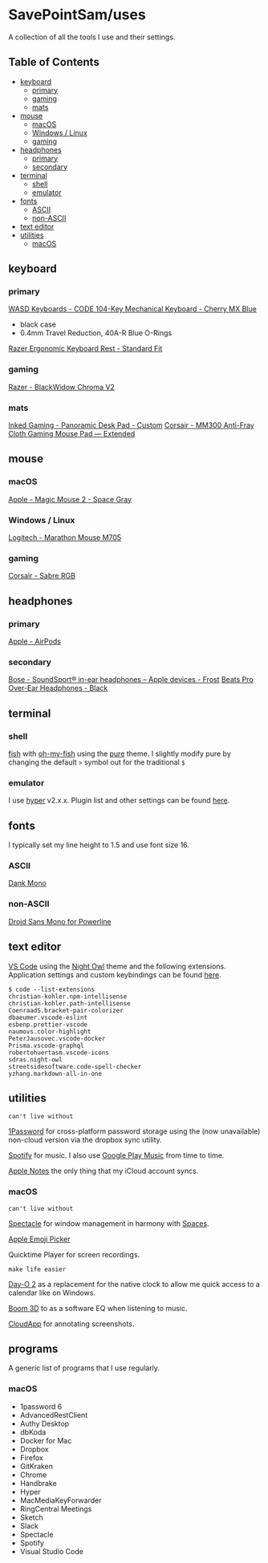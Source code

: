 # SavePointSam/uses

A collection of all the tools I use and their settings.

## Table of Contents

- [keyboard](#keyboard)
  - [primary](#primary)
  - [gaming](#gaming)
  - [mats](#mats)
- [mouse](#mouse)
  - [macOS](#macos)
  - [Windows / Linux](#windows--linux)
  - [gaming](#gaming-1)
- [headphones](#headphones)
  - [primary](#primary-1)
  - [secondary](#secondary)
- [terminal](#terminal)
  - [shell](#shell)
  - [emulator](#emulator)
- [fonts](#fonts)
  - [ASCII](#ascii)
  - [non-ASCII](#non-ascii)
- [text editor](#text-editor)
- [utilities](#utilities)
  - [macOS](#macos-1)

## keyboard

### primary

[WASD Keyboards - CODE 104-Key Mechanical Keyboard - Cherry MX Blue](http://www.wasdkeyboards.com/index.php/products/code-keyboard/code-104-key-mechanical-keyboard-2744.html)

- black case
- 0.4mm Travel Reduction, 40A-R Blue O-Rings

[Razer Ergonomic Keyboard Rest - Standard Fit](https://www.razer.com/Accessories/Razer-Ergonomic-Keyboard-Rest-/p/RC21-01020100-W3M1)

### gaming

[Razer - BlackWidow Chroma V2](https://www.razer.com/gaming-keyboards-keypads/razer-blackwidow-chroma-v2)

### mats

[Inked Gaming - Panoramic Desk Pad - Custom](https://www.inkedgaming.com/products/panoramic-desk-pad-36-x-11)
[Corsair - MM300 Anti-Fray Cloth Gaming Mouse Pad — Extended](https://www.corsair.com/us/en/Categories/Products/Gaming-Mousepads/Cloth-Textile-Surface-Mousepads/MM300-Anti-Fray-Cloth-Gaming-Mouse-Pad-%E2%80%94-Extended/p/CH-9000108-WW)

## mouse

### macOS

[Apple - Magic Mouse 2 - Space Gray](https://www.apple.com/shop/product/MLA02LL/A/magic-mouse-2-silver)

### Windows / Linux

[Logitech - Marathon Mouse M705](https://www.logitech.com/en-us/product/marathon-mouse-m705)

### gaming

[Corsair - Sabre RGB](https://www.corsair.com/ww/en/Categories/Products/Gaming-Mice/MOBA-Strategy-%26-Action-Mice/Sabre-RGB-Gaming-Mouse/p/CH-9303011-NA)

## headphones

### primary

[Apple - AirPods](https://www.apple.com/shop/product/MMEF2AM/A/airpods)

### secondary

[Bose - SoundSport® in-ear headphones – Apple devices - Frost](https://www.bose.com/en_us/products/headphones/earphones/soundsport-in-ear-headphones-apple-devices.html)
[Beats Pro Over-Ear Headphones - Black](https://www.apple.com/shop/product/MHA22AM/B/beats-pro-over-ear-headphones-black)

## terminal

### shell

[fish](https://fishshell.com/) with
[oh-my-fish](https://github.com/oh-my-fish/oh-my-fish) using the
[pure](https://github.com/oh-my-fish/oh-my-fish/blob/master/docs/Themes.md#pure)
theme. I slightly modify pure by changing the default `>` symbol out for the
traditional `$`

### emulator

I use [hyper](https://hyper.is/) v2.x.x. Plugin list and other settings can be
found [here](./settings/hyper).

## fonts

I typically set my line height to 1.5 and use font size 16.

### ASCII

[Dank Mono](https://dank.sh/)

### non-ASCII

[Droid Sans Mono for Powerline](https://github.com/powerline/fonts/tree/master/DroidSansMono)

## text editor

[VS Code](https://code.visualstudio.com/) using the
[Night Owl](https://marketplace.visualstudio.com/items?itemName=sdras.night-owl)
theme and the following extensions. Application settings and custom keybindings
can be found [here](./settings/vscode).

```shell
$ code --list-extensions
christian-kohler.npm-intellisense
christian-kohler.path-intellisense
CoenraadS.bracket-pair-colorizer
dbaeumer.vscode-eslint
esbenp.prettier-vscode
naumovs.color-highlight
PeterJausovec.vscode-docker
Prisma.vscode-graphql
robertohuertasm.vscode-icons
sdras.night-owl
streetsidesoftware.code-spell-checker
yzhang.markdown-all-in-one
```

## utilities

`can't live without`

[1Password](https://1password.com/) for cross-platform password storage using
the (now unavailable) non-cloud version via the dropbox sync utility.

[Spotify](https://www.spotify.com/us/) for music. I also use
[Google Play Music](https://play.google.com/music/listen) from time to time.

[Apple Notes](<https://en.wikipedia.org/wiki/Notes_(Apple)>) the only thing that
my iCloud account syncs.

### macOS

`can't live without`

[Spectacle](https://www.spectacleapp.com/) for window management in harmony with
[Spaces](<https://en.wikipedia.org/wiki/Spaces_(software)>).

[Apple Emoji Picker](https://support.apple.com/kb/PH25337?locale=en_US)

Quicktime Player for screen recordings.

`make life easier`

[Day-O 2](https://shauninman.com/archive/2016/10/20/day_o_2_mac_menu_bar_clock)
as a replacement for the native clock to allow me quick access to a calendar
like on Windows.

[Boom 3D](https://www.globaldelight.com/boom/index.php) to as a software EQ when
listening to music.

[CloudApp](https://www.getcloudapp.com/) for annotating screenshots.

## programs

A generic list of programs that I use regularly.

### macOS

- 1password 6
- AdvancedRestClient
- Authy Desktop
- dbKoda
- Docker for Mac
- Dropbox
- Firefox
- GitKraken
- Chrome
- Handbrake
- Hyper
- MacMediaKeyForwarder
- RingCentral Meetings
- Sketch
- Slack
- Spectacle
- Spotify
- Visual Studio Code
